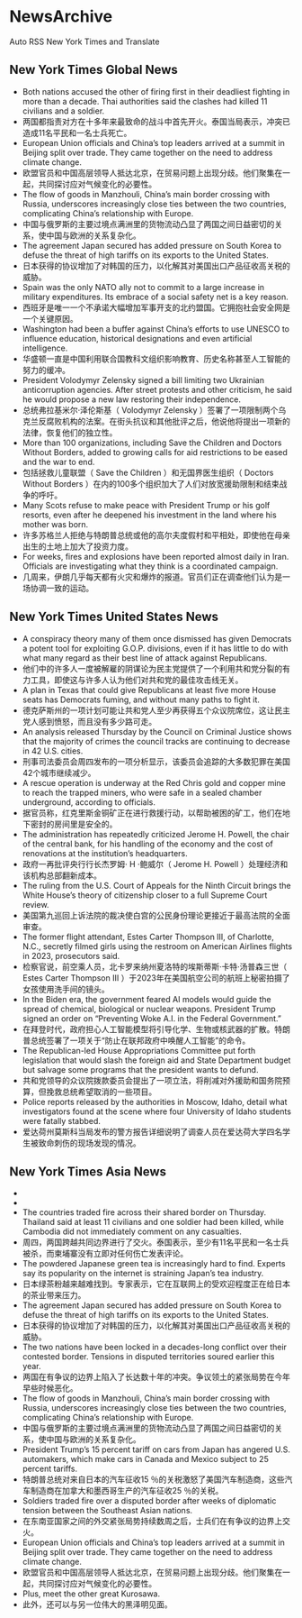# NewsArchive
Auto RSS New York Times and Translate

## New York Times Global News
* Both nations accused the other of firing first in their deadliest fighting in more than a decade. Thai authorities said the clashes had killed 11 civilians and a soldier.
* 两国都指责对方在十多年来最致命的战斗中首先开火。泰国当局表示，冲突已造成11名平民和一名士兵死亡。
* European Union officials and China’s top leaders arrived at a summit in Beijing split over trade. They came together on the need to address climate change.
* 欧盟官员和中国高层领导人抵达北京，在贸易问题上出现分歧。他们聚集在一起，共同探讨应对气候变化的必要性。
* The flow of goods in Manzhouli, China’s main border crossing with Russia, underscores increasingly close ties between the two countries, complicating China’s relationship with Europe.
* 中国与俄罗斯的主要过境点满洲里的货物流动凸显了两国之间日益密切的关系，使中国与欧洲的关系复杂化。
* The agreement Japan secured has added pressure on South Korea to defuse the threat of high tariffs on its exports to the United States.
* 日本获得的协议增加了对韩国的压力，以化解其对美国出口产品征收高关税的威胁。
* Spain was the only NATO ally not to commit to a large increase in military expenditures. Its embrace of a social safety net is a key reason.
* 西班牙是唯一一个不承诺大幅增加军事开支的北约盟国。它拥抱社会安全网是一个关键原因。
* Washington had been a buffer against China’s efforts to use UNESCO to influence education, historical designations and even artificial intelligence.
* 华盛顿一直是中国利用联合国教科文组织影响教育、历史名称甚至人工智能的努力的缓冲。
* President Volodymyr Zelensky signed a bill limiting two Ukrainian anticorruption agencies. After street protests and other criticism, he said he would propose a new law restoring their independence.
* 总统弗拉基米尔·泽伦斯基（ Volodymyr Zelensky ）签署了一项限制两个乌克兰反腐败机构的法案。在街头抗议和其他批评之后，他说他将提出一项新的法律，恢复他们的独立性。
* More than 100 organizations, including Save the Children and Doctors Without Borders, added to growing calls for aid restrictions to be eased and the war to end.
* 包括拯救儿童联盟（ Save the Children ）和无国界医生组织（ Doctors Without Borders ）在内的100多个组织加大了人们对放宽援助限制和结束战争的呼吁。
* Many Scots refuse to make peace with President Trump or his golf resorts, even after he deepened his investment in the land where his mother was born.
* 许多苏格兰人拒绝与特朗普总统或他的高尔夫度假村和平相处，即使他在母亲出生的土地上加大了投资力度。
* For weeks, fires and explosions have been reported almost daily in Iran. Officials are investigating what they think is a coordinated campaign.
* 几周来，伊朗几乎每天都有火灾和爆炸的报道。官员们正在调查他们认为是一场协调一致的运动。

## New York Times United States News
* A conspiracy theory many of them once dismissed has given Democrats a potent tool for exploiting G.O.P. divisions, even if it has little to do with what many regard as their best line of attack against Republicans.
* 他们中的许多人一度被解雇的阴谋论为民主党提供了一个利用共和党分裂的有力工具，即使这与许多人认为他们对共和党的最佳攻击线无关。
* A plan in Texas that could give Republicans at least five more House seats has Democrats fuming, and without many paths to fight it.
* 德克萨斯州的一项计划可能让共和党人至少再获得五个众议院席位，这让民主党人感到愤怒，而且没有多少路可走。
* An analysis released Thursday by the Council on Criminal Justice shows that the majority of crimes the council tracks are continuing to decrease in 42 U.S. cities.
* 刑事司法委员会周四发布的一项分析显示，该委员会追踪的大多数犯罪在美国42个城市继续减少。
* A rescue operation is underway at the Red Chris gold and copper mine to reach the trapped miners, who were safe in a sealed chamber underground, according to officials.
* 据官员称，红克里斯金铜矿正在进行救援行动，以帮助被困的矿工，他们在地下密封的房间里是安全的。
* The administration has repeatedly criticized Jerome H. Powell, the chair of the central bank, for his handling of the economy and the cost of renovations at the institution’s headquarters.
* 政府一再批评央行行长杰罗姆· H ·鲍威尔（ Jerome H. Powell ）处理经济和该机构总部翻新成本。
* The ruling from the U.S. Court of Appeals for the Ninth Circuit brings the White House’s theory of citizenship closer to a full Supreme Court review.
* 美国第九巡回上诉法院的裁决使白宫的公民身份理论更接近于最高法院的全面审查。
* The former flight attendant, Estes Carter Thompson III, of Charlotte, N.C., secretly filmed girls using the restroom on American Airlines flights in 2023, prosecutors said.
* 检察官说，前空乘人员，北卡罗来纳州夏洛特的埃斯蒂斯·卡特·汤普森三世（ Estes Carter Thompson III ）于2023年在美国航空公司的航班上秘密拍摄了女孩使用洗手间的镜头。
* In the Biden era, the government feared AI models would guide the spread of chemical, biological or nuclear weapons. President Trump signed an order on “Preventing Woke A.I. in the Federal Government.”
* 在拜登时代，政府担心人工智能模型将引导化学、生物或核武器的扩散。特朗普总统签署了一项关于“防止在联邦政府中唤醒人工智能”的命令。
* The Republican-led House Appropriations Committee put forth legislation that would slash the foreign aid and State Department budget but salvage some programs that the president wants to defund.
* 共和党领导的众议院拨款委员会提出了一项立法，将削减对外援助和国务院预算，但挽救总统希望取消的一些项目。
* Police reports released by the authorities in Moscow, Idaho, detail what investigators found at the scene where four University of Idaho students were fatally stabbed.
* 爱达荷州莫斯科当局发布的警方报告详细说明了调查人员在爱达荷大学四名学生被致命刺伤的现场发现的情况。

## New York Times Asia News
* 
* 
* The countries traded fire across their shared border on Thursday. Thailand said at least 11 civilians and one soldier had been killed, while Cambodia did not immediately comment on any casualties.
* 周四，两国跨越共同边界进行了交火。泰国表示，至少有11名平民和一名士兵被杀，而柬埔寨没有立即对任何伤亡发表评论。
* The powdered Japanese green tea is increasingly hard to find. Experts say its popularity on the internet is straining Japan’s tea industry.
* 日本绿茶粉越来越难找到。专家表示，它在互联网上的受欢迎程度正在给日本的茶业带来压力。
* The agreement Japan secured has added pressure on South Korea to defuse the threat of high tariffs on its exports to the United States.
* 日本获得的协议增加了对韩国的压力，以化解其对美国出口产品征收高关税的威胁。
* The two nations have been locked in a decades-long conflict over their contested border. Tensions in disputed territories soured earlier this year.
* 两国在有争议的边界上陷入了长达数十年的冲突。争议领土的紧张局势在今年早些时候恶化。
* The flow of goods in Manzhouli, China’s main border crossing with Russia, underscores increasingly close ties between the two countries, complicating China’s relationship with Europe.
* 中国与俄罗斯的主要过境点满洲里的货物流动凸显了两国之间日益密切的关系，使中国与欧洲的关系复杂化。
* President Trump’s 15 percent tariff on cars from Japan has angered U.S. automakers, which make cars in Canada and Mexico subject to 25 percent tariffs.
* 特朗普总统对来自日本的汽车征收15 ％的关税激怒了美国汽车制造商，这些汽车制造商在加拿大和墨西哥生产的汽车征收25 ％的关税。
* Soldiers traded fire over a disputed border after weeks of diplomatic tension between the Southeast Asian nations.
* 在东南亚国家之间的外交紧张局势持续数周之后，士兵们在有争议的边界上交火。
* European Union officials and China’s top leaders arrived at a summit in Beijing split over trade. They came together on the need to address climate change.
* 欧盟官员和中国高层领导人抵达北京，在贸易问题上出现分歧。他们聚集在一起，共同探讨应对气候变化的必要性。
* Plus, meet the other great Kurosawa.
* 此外，还可以与另一位伟大的黑泽明见面。

